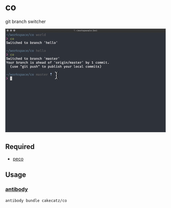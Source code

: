 # co

git branch switcher

![](screencapture.gif)

## Required

- [peco](https://github.com/peco/peco)

## Usage

### [antibody](https://github.com/getantibody/antibody)

```bash
antibody bundle cakecatz/co
```
